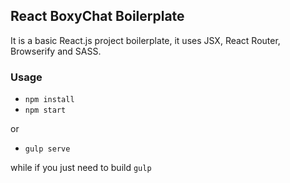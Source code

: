 ## React BoxyChat Boilerplate

It is a basic React.js project boilerplate, it uses JSX, React Router, Browserify and SASS.

### Usage
- `npm install`
- `npm start`

or
- `gulp serve`

while if you just need to build `gulp`
